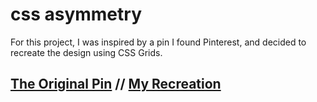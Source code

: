 # css asymmetry

For this project, I was inspired by a pin I found Pinterest, and decided to recreate the design using CSS Grids.

## [The Original Pin](https://www.pinterest.co.uk/pin/371758144241852046/) // [My Recreation](https://codepen.io/moniet/pen/QejeNo)
